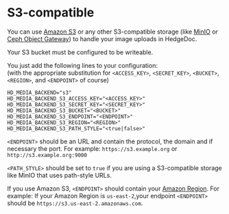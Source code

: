# S3-compatible

You can use [Amazon S3][s3] or any other S3-compatible storage (like [MinIO][minIO]
or [Ceph Object Gateway][ceph]) to handle your image uploads in HedgeDoc.

Your S3 bucket must be configured to be writeable.

You just add the following lines to your configuration:  
(with the appropriate substitution for `<ACCESS_KEY>`, `<SECRET_KEY>`,
`<BUCKET>`, `<REGION>`, and `<ENDPOINT>` of course)

```dotenv
HD_MEDIA_BACKEND="s3"
HD_MEDIA_BACKEND_S3_ACCESS_KEY="<ACCESS_KEY>"
HD_MEDIA_BACKEND_S3_SECRET_KEY="<SECRET_KEY>"
HD_MEDIA_BACKEND_S3_BUCKET="<BUCKET>"
HD_MEDIA_BACKEND_S3_ENDPOINT="<ENDPOINT>"
HD_MEDIA_BACKEND_S3_REGION="<REGION>"
HD_MEDIA_BACKEND_S3_PATH_STYLE="<true|false>"
```

`<ENDPOINT>` should be an URL and contain the protocol, the domain and if necessary the port.
For example: `https://s3.example.org` or `http://s3.example.org:9000`

`<PATH_STYLE>` should be set to `true` if you are using a S3-compatible storage like MinIO that
uses path-style URLs.

If you use Amazon S3, `<ENDPOINT>` should contain your [Amazon Region][amazon-region].
For example: If your Amazon Region is `us-east-2`,your endpoint `<ENDPOINT>`
should be `https://s3.us-east-2.amazonaws.com`.

[s3]: https://aws.amazon.com/s3/
[minIO]: https://min.io
[ceph]: https://docs.ceph.com/en/latest/radosgw/
[amazon-region]: https://docs.aws.amazon.com/general/latest/gr/s3.html
